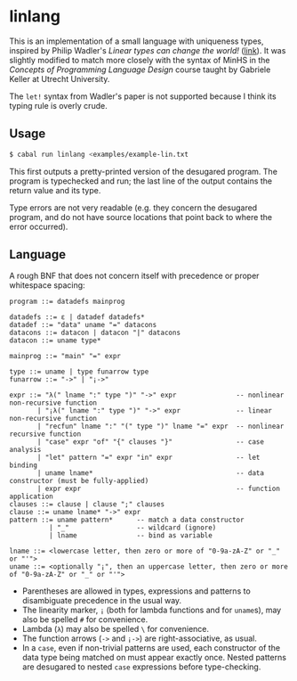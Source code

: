 # linlang

This is an implementation of a small language with uniqueness types, inspired
by Philip Wadler's _Linear types can change the world!_ ([link][wadler]). It
was slightly modified to match more closely with the syntax of MinHS in the
_Concepts of Programming Language Design_ course taught by Gabriele Keller at
Utrecht University.

The `let!` syntax from Wadler's paper is not supported because I think its
typing rule is overly crude.

[wadler]: https://citeseerx.ist.psu.edu/document?repid=rep1&type=pdf&doi=24c850390fba27fc6f3241cb34ce7bc6f3765627


## Usage

```sh
$ cabal run linlang <examples/example-lin.txt
```

This first outputs a pretty-printed version of the desugared program. The
program is typechecked and run; the last line of the output contains the return
value and its type.

Type errors are not very readable (e.g. they concern the desugared program, and
do not have source locations that point back to where the error occurred).


## Language

A rough BNF that does not concern itself with precedence or proper whitespace spacing:
```
program ::= datadefs mainprog

datadefs ::= ε | datadef datadefs*
datadef ::= "data" uname "=" datacons
datacons ::= datacon | datacon "|" datacons
datacon ::= uname type*

mainprog ::= "main" "=" expr

type ::= uname | type funarrow type
funarrow ::= "->" | "¡->"

expr ::= "λ(" lname ":" type ")" "->" expr               -- nonlinear non-recursive function
       | "¡λ(" lname ":" type ")" "->" expr              -- linear non-recursive function
       | "recfun" lname ":" "(" type ")" lname "=" expr  -- nonlinear recursive function
       | "case" expr "of" "{" clauses "}"                -- case analysis
       | "let" pattern "=" expr "in" expr                -- let binding
       | uname lname*                                    -- data constructor (must be fully-applied)
       | expr expr                                       -- function application
clauses ::= clause | clause ";" clauses
clause ::= uname lname* "->" expr
pattern ::= uname pattern*      -- match a data constructor
          | "_"                 -- wildcard (ignore)
          | lname               -- bind as variable

lname ::= <lowercase letter, then zero or more of "0-9a-zA-Z" or "_" or "'">
uname ::= <optionally "¡", then an uppercase letter, then zero or more of "0-9a-zA-Z" or "_" or "'">
```
- Parentheses are allowed in types, expressions and patterns to disambiguate precedence in the usual way.
- The linearity marker, `¡` (both for lambda functions and for `uname`s), may also be spelled `#` for convenience.
- Lambda (`λ`) may also be spelled `\` for convenience.
- The function arrows (`->` and `¡->`) are right-associative, as usual.
- In a `case`, even if non-trivial patterns are used, each constructor of the data type being matched on must appear exactly once.
  Nested patterns are desugared to nested `case` expressions before type-checking.
